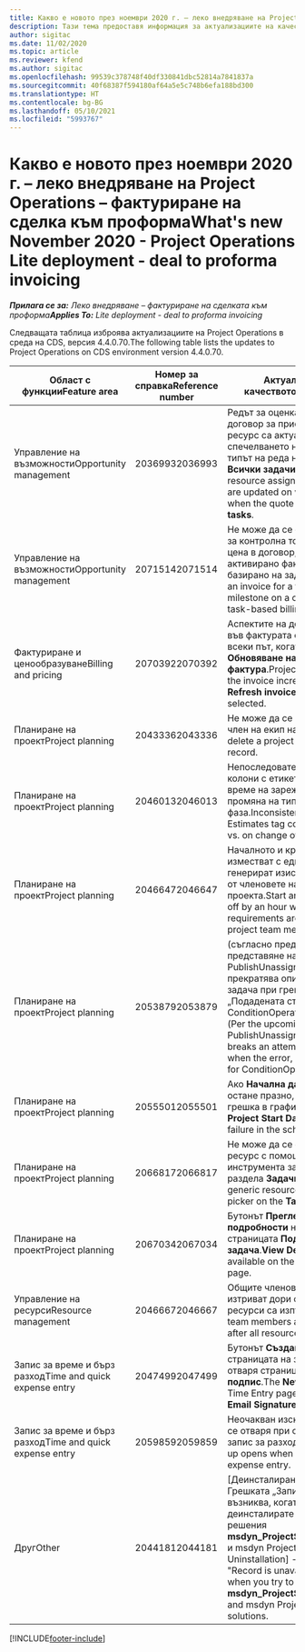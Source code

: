 ```yaml
---
title: Какво е новото през ноември 2020 г. – леко внедряване на Project Operations – фактуриране на сделка към проформа
description: Тази тема предоставя информация за актуализациите на качеството, налични в изданието на леко внедряване на Project Operations от ноември 2020 г. – фактуриране на сделка към проформа.
author: sigitac
ms.date: 11/02/2020
ms.topic: article
ms.reviewer: kfend
ms.author: sigitac
ms.openlocfilehash: 99539c378748f40df330841dbc52814a7841837a
ms.sourcegitcommit: 40f68387f594180af64a5e5c748b6efa188bd300
ms.translationtype: HT
ms.contentlocale: bg-BG
ms.lasthandoff: 05/10/2021
ms.locfileid: "5993767"
---
```

# <a name="whats-new-november-2020---project-operations-lite-deployment---deal-to-proforma-invoicing"></a><span data-ttu-id="22c4f-103">Какво е новото през ноември 2020 г. – леко внедряване на Project Operations – фактуриране на сделка към проформа</span><span class="sxs-lookup"><span data-stu-id="22c4f-103">What's new November 2020 - Project Operations Lite deployment - deal to proforma invoicing</span></span>

<span data-ttu-id="22c4f-104">_**Прилага се за:** Леко внедряване – фактуриране на сделката към проформа_</span><span class="sxs-lookup"><span data-stu-id="22c4f-104">_**Applies To:** Lite deployment - deal to proforma invoicing_</span></span>

<span data-ttu-id="22c4f-105">Следващата таблица изброява актуализациите на Project Operations в среда на CDS, версия 4.4.0.70.</span><span class="sxs-lookup"><span data-stu-id="22c4f-105">The following table lists the updates to Project Operations on CDS environment version 4.4.0.70.</span></span>

| <span data-ttu-id="22c4f-106">Област с функции</span><span class="sxs-lookup"><span data-stu-id="22c4f-106">Feature area</span></span>                 | <span data-ttu-id="22c4f-107">Номер за справка</span><span class="sxs-lookup"><span data-stu-id="22c4f-107">Reference number</span></span> | <span data-ttu-id="22c4f-108">Актуализация на качеството</span><span class="sxs-lookup"><span data-stu-id="22c4f-108">Quality update</span></span>                                                                                                                                                                    |
|------------------------------|------------------|-----------------------------------------------------------------------------------------------------------------------------------------------------------------------------------|
| <span data-ttu-id="22c4f-109">  Управление на възможности</span><span class="sxs-lookup"><span data-stu-id="22c4f-109">Opportunity management</span></span>       | <span data-ttu-id="22c4f-110">2036993</span><span class="sxs-lookup"><span data-stu-id="22c4f-110">2036993</span></span>          | <span data-ttu-id="22c4f-111">Редът за оценка и аспектите на договор за присвояване на ресурс са актуализирани за спечелването на оферти, когато типът на реда на офертата е **Всички задачи**.</span><span class="sxs-lookup"><span data-stu-id="22c4f-111">Estimate line and resource   assignment contract lines are updated on winning quotes when the quote line   type is **All tasks**.</span></span>                                                 |
| <span data-ttu-id="22c4f-112">  Управление на възможности</span><span class="sxs-lookup"><span data-stu-id="22c4f-112">Opportunity management</span></span>       | <span data-ttu-id="22c4f-113">2071514</span><span class="sxs-lookup"><span data-stu-id="22c4f-113">2071514</span></span>          | <span data-ttu-id="22c4f-114">Не може да се създаде фактура за контролна точка на фиксирана цена в договор, който има активирано фактуриране, базирано на задача.</span><span class="sxs-lookup"><span data-stu-id="22c4f-114">Can't create an invoice for a   fixed price milestone on a contract that has task-based billing enabled.</span></span>                                                                          |
| <span data-ttu-id="22c4f-115">Фактуриране и ценообразуване</span><span class="sxs-lookup"><span data-stu-id="22c4f-115">Billing and pricing</span></span>          | <span data-ttu-id="22c4f-116">2070392</span><span class="sxs-lookup"><span data-stu-id="22c4f-116">2070392</span></span>          | <span data-ttu-id="22c4f-117">Аспектите на договор по проект във фактурата се увеличават всеки път, когато се избере **Обновяване на трансакции на фактура**.</span><span class="sxs-lookup"><span data-stu-id="22c4f-117">Project contract lines on the   invoice increase every time **Refresh invoice transactions** is   selected.</span></span>                                                                       |
| <span data-ttu-id="22c4f-118">Планиране на проект</span><span class="sxs-lookup"><span data-stu-id="22c4f-118">Project planning</span></span>             | <span data-ttu-id="22c4f-119">2043336</span><span class="sxs-lookup"><span data-stu-id="22c4f-119">2043336</span></span>          | <span data-ttu-id="22c4f-120">Не може да се изтрие запис на член на екип на проект.</span><span class="sxs-lookup"><span data-stu-id="22c4f-120">Unable to delete a project team member record.</span></span>                                                                                                                                    |
| <span data-ttu-id="22c4f-121">Планиране на проект</span><span class="sxs-lookup"><span data-stu-id="22c4f-121">Project planning</span></span>             | <span data-ttu-id="22c4f-122">2046013</span><span class="sxs-lookup"><span data-stu-id="22c4f-122">2046013</span></span>          | <span data-ttu-id="22c4f-123">Непоследователна работа за колони с етикети „Оценки“ по време на зареждане спрямо промяна на типа време-фаза.</span><span class="sxs-lookup"><span data-stu-id="22c4f-123">Inconsistent behavior for   Estimates tag columns during load vs. on change of time-phase type.</span></span>                                                                                   |
| <span data-ttu-id="22c4f-124">Планиране на проект</span><span class="sxs-lookup"><span data-stu-id="22c4f-124">Project planning</span></span>             | <span data-ttu-id="22c4f-125">2046647</span><span class="sxs-lookup"><span data-stu-id="22c4f-125">2046647</span></span>          | <span data-ttu-id="22c4f-126">Началното и крайното време се изместват с един час, когато се генерират изисквания за ресурси от членовете на екипа на проекта.</span><span class="sxs-lookup"><span data-stu-id="22c4f-126">Start and end times are off by   an hour when resource requirements are generated from project team members.</span></span>                                                                      |
| <span data-ttu-id="22c4f-127">Планиране на проект</span><span class="sxs-lookup"><span data-stu-id="22c4f-127">Project planning</span></span>             | <span data-ttu-id="22c4f-128">2053879</span><span class="sxs-lookup"><span data-stu-id="22c4f-128">2053879</span></span>          | <span data-ttu-id="22c4f-129">(съгласно предстоящото представяне на CDS)   PublishUnassignedAssignments прекратява опит за записване на задача при грешката „Подадената стойност за ConditionOperator.In е празна”.</span><span class="sxs-lookup"><span data-stu-id="22c4f-129">(Per the upcoming CDS   rollout)   PublishUnassignedAssignments   breaks an attempt to save a task when  the error, "The   value passed for ConditionOperator.In is   empty."</span></span> |
| <span data-ttu-id="22c4f-130">Планиране на проект</span><span class="sxs-lookup"><span data-stu-id="22c4f-130">Project planning</span></span>             | <span data-ttu-id="22c4f-131">2055501</span><span class="sxs-lookup"><span data-stu-id="22c4f-131">2055501</span></span>          | <span data-ttu-id="22c4f-132">Ако **Начална дата на проекта** остане празно, това води до грешка в графика.</span><span class="sxs-lookup"><span data-stu-id="22c4f-132">Leaving the **Project Start   Date** empty causes a failure in the schedule.</span></span>                                                                                                      |
| <span data-ttu-id="22c4f-133">Планиране на проект</span><span class="sxs-lookup"><span data-stu-id="22c4f-133">Project planning</span></span>             | <span data-ttu-id="22c4f-134">2066817</span><span class="sxs-lookup"><span data-stu-id="22c4f-134">2066817</span></span>          | <span data-ttu-id="22c4f-135">Не може да се създаде общ ресурс с помощта на инструмента за избор на хора в раздела **Задачи**.</span><span class="sxs-lookup"><span data-stu-id="22c4f-135">Can't create a generic   resource   using the people picker on   the **Tasks** tab.</span></span>                                                                                               |
| <span data-ttu-id="22c4f-136">Планиране на проект</span><span class="sxs-lookup"><span data-stu-id="22c4f-136">Project planning</span></span>             | <span data-ttu-id="22c4f-137">2067034</span><span class="sxs-lookup"><span data-stu-id="22c4f-137">2067034</span></span>          | <span data-ttu-id="22c4f-138">Бутонът **Преглед на подробности** не е наличен на страницата **Подробности за задача**.</span><span class="sxs-lookup"><span data-stu-id="22c4f-138">**View Details** button isn't available on the **Details of Task** page.</span></span>                                                                                                         |
| <span data-ttu-id="22c4f-139">Управление на ресурси</span><span class="sxs-lookup"><span data-stu-id="22c4f-139">Resource management</span></span>          | <span data-ttu-id="22c4f-140">2046667</span><span class="sxs-lookup"><span data-stu-id="22c4f-140">2046667</span></span>          | <span data-ttu-id="22c4f-141">Общите членове на екипа не се изтриват дори след като всички ресурси са изпълнени.</span><span class="sxs-lookup"><span data-stu-id="22c4f-141">Generic team members aren't   deleted even after all resources are fulfilled.</span></span>                                                                                                     |
| <span data-ttu-id="22c4f-142">Запис за време и бърз разход</span><span class="sxs-lookup"><span data-stu-id="22c4f-142">Time and quick expense entry</span></span> | <span data-ttu-id="22c4f-143">2047499</span><span class="sxs-lookup"><span data-stu-id="22c4f-143">2047499</span></span>          | <span data-ttu-id="22c4f-144">Бутонът **Създаване** на страницата на записа за време отваря страницата **Нов имейл подпис**.</span><span class="sxs-lookup"><span data-stu-id="22c4f-144">The **New** button on the Time   Entry page opens the **New Email Signature** page.</span></span>                                                                                               |
| <span data-ttu-id="22c4f-145">Запис за време и бърз разход</span><span class="sxs-lookup"><span data-stu-id="22c4f-145">Time and quick expense entry</span></span> | <span data-ttu-id="22c4f-146">2059859</span><span class="sxs-lookup"><span data-stu-id="22c4f-146">2059859</span></span>          | <span data-ttu-id="22c4f-147">Неочакван изскачащ прозорец се отваря при създаване на запис за разход.</span><span class="sxs-lookup"><span data-stu-id="22c4f-147">Unexpected   pop-up opens when creating an expense entry.</span></span>                                                                                                                         |
| <span data-ttu-id="22c4f-148">Друг</span><span class="sxs-lookup"><span data-stu-id="22c4f-148">Other</span></span>                        | <span data-ttu-id="22c4f-149">2044181</span><span class="sxs-lookup"><span data-stu-id="22c4f-149">2044181</span></span>          | <span data-ttu-id="22c4f-150">[Деинсталиране на PO] – Грешката „Записът не е наличен” възниква, когато се опитвате да деинсталирате основните решения **msdyn_ProjectServiceCore_Patch** и msdyn Project Service.</span><span class="sxs-lookup"><span data-stu-id="22c4f-150">[PO Uninstallation] - The error,   "Record is unavailable" occurs when you try to uninstall   **msdyn_ProjectServiceCore_Patch** and msdyn Project service core solutions.</span></span>        |


[!INCLUDE[footer-include](../../includes/footer-banner.md)]